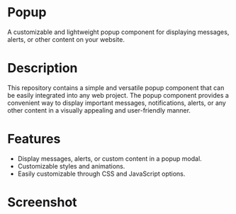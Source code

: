 # Popup
A customizable and lightweight popup component for displaying messages, alerts, or other content on your website.
# Description
This repository contains a simple and versatile popup component that can be easily integrated into any web project. The popup component provides a convenient way to display important messages, notifications, alerts, or any other content in a visually appealing and user-friendly manner.
# Features
- Display messages, alerts, or custom content in a popup modal.
- Customizable styles and animations.
- Easily customizable through CSS and JavaScript options.
# Screenshot

